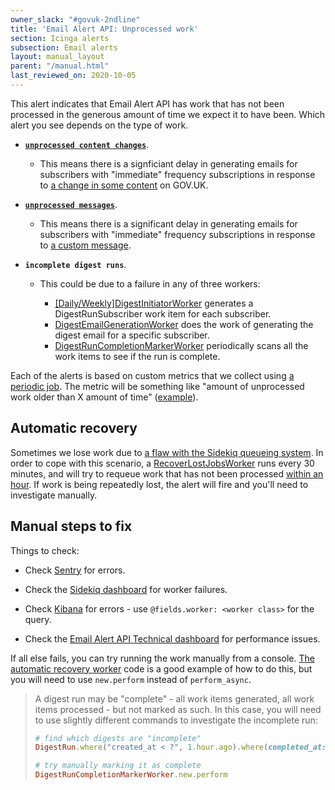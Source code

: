 ```yaml
---
owner_slack: "#govuk-2ndline"
title: 'Email Alert API: Unprocessed work'
section: Icinga alerts
subsection: Email alerts
layout: manual_layout
parent: "/manual.html"
last_reviewed_on: 2020-10-05
---
```


This alert indicates that Email Alert API has work that has not been processed in the generous amount of time we expect it to have been. Which alert you see depends on the type of work.

* **[`unprocessed content changes`](https://github.com/alphagov/email-alert-api/blob/master/app/workers/process_content_change_worker.rb)**.

  * This means there is a signficiant delay in generating emails for subscribers with "immediate" frequency subscriptions in response to [a change in some content] on GOV.UK.

* **[`unprocessed messages`](https://github.com/alphagov/email-alert-api/blob/master/app/workers/process_message_worker.rb)**.

  * This means there is a significant delay in generating emails for subscribers with "immediate" frequency subscriptions in response to [a custom message].

* **`incomplete digest runs`**.

  * This could be due to a failure in any of three workers:

    * [\[Daily/Weekly\]DigestInitiatorWorker](https://github.com/alphagov/email-alert-api/blob/a656389b1abdd46226ca37c1682c318f1c2eafee/app/workers/daily_digest_initiator_worker.rb) generates a DigestRunSubscriber work item for each subscriber.
    * [DigestEmailGenerationWorker](https://github.com/alphagov/email-alert-api/blob/a656389b1abdd46226ca37c1682c318f1c2eafee/app/workers/digest_email_generation_worker.rb) does the work of generating the digest email for a specific subscriber.
    * [DigestRunCompletionMarkerWorker](https://github.com/alphagov/email-alert-api/blob/a656389b1abdd46226ca37c1682c318f1c2eafee/app/workers/digest_run_completion_marker_worker.rb) periodically scans all the work items to see if the run is complete.

Each of the alerts is based on custom metrics that we collect using [a periodic job](https://github.com/alphagov/email-alert-api/blob/a656389b1abdd46226ca37c1682c318f1c2eafee/app/workers/metrics_collection_worker.rb). The metric will be something like "amount of unprocessed work older than X amount of time" ([example](https://github.com/alphagov/email-alert-api/blob/a656389b1abdd46226ca37c1682c318f1c2eafee/app/workers/metrics_collection_worker/content_change_exporter.rb#L16)).

## Automatic recovery

Sometimes we lose work due to [a flaw with the Sidekiq queueing system](https://github.com/mperham/sidekiq/wiki/Problems-and-Troubleshooting#my-sidekiq-process-is-crashing-what-do-i-do). In order to cope with this scenario, a [RecoverLostJobsWorker] runs every 30 minutes, and will try to requeue work that has not been processed [within an hour](https://github.com/alphagov/email-alert-api/blob/2f3931ac1ca25fe8c79b2405af98d1de55e1d47b/app/workers/recover_lost_jobs_worker/unprocessed_check.rb#L13). If work is being repeatedly lost, the alert will fire and you'll need to investigate manually.

## Manual steps to fix

Things to check:

* Check [Sentry] for errors.

* Check the [Sidekiq dashboard] for worker failures.

* Check [Kibana] for errors - use ```@fields.worker: <worker class>``` for the query.

* Check the [Email Alert API Technical dashboard] for performance issues.

If all else fails, you can try running the work manually from a console. [The automatic recovery worker](https://github.com/alphagov/email-alert-api/blob/2f3931ac1ca25fe8c79b2405af98d1de55e1d47b/app/workers/recover_lost_jobs_worker/unprocessed_check.rb#L13) code is a good example of how to do this, but you will need to use `new.perform` instead of `perform_async`.

> A digest run may be "complete" - all work items generated, all work items processed - but not marked as such. In this case, you will need to use slightly different commands to investigate the incomplete run:
>
> ```ruby
> # find which digests are "incomplete"
> DigestRun.where("created_at < ?", 1.hour.ago).where(completed_at: nil)
>
> # try manually marking it as complete
> DigestRunCompletionMarkerWorker.new.perform
> ```

[Sentry]: https://sentry.io/organizations/govuk/issues/?project=202220&statsPeriod=6h
[a custom message]: https://github.com/alphagov/email-alert-api/blob/master/docs/api.md#post-messages
[a change in some content]: https://github.com/alphagov/email-alert-api/blob/master/docs/api.md#post-content-changes
[Kibana]: https://kibana.logit.io/s/2dd89c13-a0ed-4743-9440-825e2e52329e/app/kibana#/discover?_g=(refreshInterval:(display:Off,pause:!f,value:0),time:(from:now-1h,mode:quick,to:now))&_a=(columns:!('@message',host),index:'*-*',interval:auto,query:(query_string:(query:'@type:%20sidekiq%20AND%20application:%20email-alert-api%20AND%20@fields.worker:%20ProcessContentChangeWorker')),sort:!('@timestamp',desc))
[RecoverLostJobsWorker]: https://github.com/alphagov/email-alert-api/blob/master/app/workers/recover_lost_jobs_worker.rb
[Sidekiq dashboard]: https://grafana.production.govuk.digital/dashboard/file/sidekiq.json?refresh=1m&orgId=1&var-Application=email-alert-api&var-Queues=All&from=now-3h&to=now
[Email Alert API Technical dashboard]: https://grafana.production.govuk.digital/dashboard/file/email_alert_api_technical.json?refresh=1m&orgId=1
